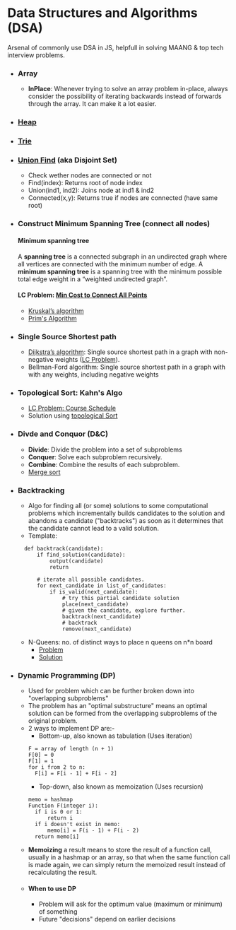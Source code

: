# Data Structures and Algorithms (DSA)
Arsenal of commonly use DSA in JS, helpfull in solving MAANG & top tech interview problems.

- ### Array
  - **InPlace**: Whenever trying to solve an array problem in-place, always consider the possibility of iterating backwards instead of forwards through the array. It can make it a lot easier.
- ### [Heap](https://github.com/akshaykhanna/DSA/blob/main/Heap.js)
- ### [Trie](https://github.com/akshaykhanna/DSA/blob/main/Trie.js)
- ### [Union Find](https://github.com/akshaykhanna/DSA/blob/main/UnionFind.js) (aka Disjoint Set)
  -  Check wether nodes are connected or not
  -  Find(index): Returns root of node index
  -  Union(ind1, ind2): Joins node at ind1 & ind2
  -  Connected(x,y): Returns true if nodes are connected (have same root)   
- ### Construct Minimum Spanning Tree (connect all nodes)
  #### Minimum spanning tree
  A **spanning tree** is a connected subgraph in an undirected graph where all vertices are connected with the minimum number of edge.
  A **minimum spanning tree** is a spanning tree with the minimum possible total edge weight in a “weighted undirected graph”.
  #### LC Problem: [Min Cost to Connect All Points](https://leetcode.com/problems/min-cost-to-connect-all-points/)
  - [Kruskal’s algorithm](https://github.com/akshaykhanna/DSA/blob/main/KruskalAlgo.js)
  - [Prim's Algorithm](https://github.com/akshaykhanna/DSA/blob/main/PrimAlgo.js)
- ### Single Source Shortest path
  - [Dijkstra’s algorithm](https://github.com/akshaykhanna/DSA/blob/main/DijkstraAlgo.js): Single source shortest path in a graph with non-negative weights ([LC Problem](https://leetcode.com/problems/network-delay-time/)).
  - Bellman-Ford algorithm: Single source shortest path in a graph with with any weights, including negative weights
- ### Topological Sort: Kahn's Algo
  - [LC Problem: Course Schedule](https://leetcode.com/problems/course-schedule-ii/)
  - Solution using [topological Sort](https://github.com/akshaykhanna/DSA/blob/main/TopologicalSort.js)
- ### Divde and Conquor (D&C)
  - **Divide**: Divide the problem into a set of subproblems
  - **Conquer**: Solve each subproblem recursively.
  - **Combine**: Combine the results of each subproblem.
  - [Merge sort](https://github.com/akshaykhanna/DSA/blob/main/MergeSort.js)
- ### Backtracking
  - Algo for finding all (or some) solutions to some computational problems which incrementally builds candidates to the solution and abandons a candidate ("backtracks") as soon as it determines that the candidate cannot lead to a valid solution.
  - Template: 
  ```
    def backtrack(candidate):
        if find_solution(candidate):
            output(candidate)
            return

        # iterate all possible candidates.
        for next_candidate in list_of_candidates:
            if is_valid(next_candidate):
                # try this partial candidate solution
                place(next_candidate)
                # given the candidate, explore further.
                backtrack(next_candidate)
                # backtrack
                remove(next_candidate)
   ```
  - N-Queens: no. of distinct ways to place n queens on n*n board
    - [Problem](https://leetcode.com/problems/n-queens-ii/)
    - [Solution](https://github.com/akshaykhanna/DSA/blob/main/Backtracking_N-Queens.js) 
- ### Dynamic Programming (DP)
  - Used for problem which can be further broken down into "overlapping subproblems"
  - The problem has an "optimal substructure" means an optimal solution can be formed from the overlapping subproblems of the original problem.
  - 2 ways to implement DP are:-
    - Bottom-up, also known as tabulation (Uses iteration)
    ```
    F = array of length (n + 1)
    F[0] = 0
    F[1] = 1
    for i from 2 to n:
      F[i] = F[i - 1] + F[i - 2]
    ```
    - Top-down, also known as memoization (Uses recursion)
    ```
    memo = hashmap
    Function F(integer i):
      if i is 0 or 1: 
          return i
      if i doesn't exist in memo:
          memo[i] = F(i - 1) + F(i - 2)
      return memo[i]
    ```
  - **Memoizing** a result means to store the result of a function call, usually in a hashmap or an array, so that when the same function call is made again, we can simply return the memoized result instead of recalculating the result.
  - #### When to use DP
    -  Problem will ask for the optimum value (maximum or minimum) of something
    -  Future "decisions" depend on earlier decisions


